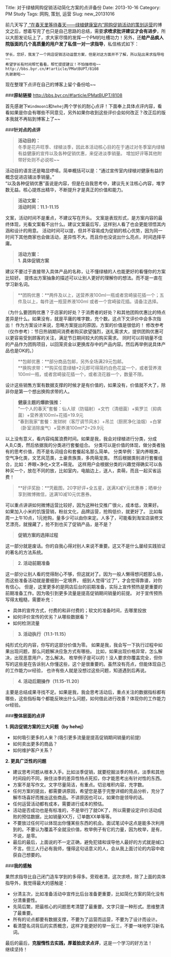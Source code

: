 Title: 对于绿植网购促销活动简化方案的点评备份
Date: 2013-10-16
Category: PM Study
Tags: 网购, 策划, 运营
Slug: new_20131016



前几天写了[ “在春天里等待春天——绿植健康室内”网购促销活动的策划运营](http://linliuzi.github.io/pages/2013/10/13/new_20131013.html)的博文之后，想着写完了也只是自己思路的总结，需要**求喷求批评建议才会有进步**，所以大胆发论坛上了，求大家尽情的发挥一个PM的吐槽功力！另外，还**给产品疯人院版面的几个高质量的用户发了私信一对一求指导**，私信格式如下：

	学长，您好，我发了一个网店促销活动运营方案，但是对这方面并不了解，所以贴出来求指导哈~~ 
	希望学长有时间帮忙看看，帮忙提提建议！不怕强喷哈~~ 
	http://bbs.byr.cn/#!article/PMatBUPT/8108 
	先谢谢啦~~ 

现在整理下点评在自己的博客上留个备份哈~~

###**原帖链接**
<http://bbs.byr.cn/#!article/PMatBUPT/8108>  

首先感谢下`Windmoon1`和`hehej`两个学长的耐心点评！下面奉上具体点评内容，看看如果是你会有哪些不同意见，另外如果你收到这些评价会如何改正？改正后的版本我就不再贴到博客上了~~  

###**针对点的点评**

>**活动目的：**  
冬季是花卉旺季、绿植淡季，因此本活动核心目的在于通过对冬季室内绿植有益健康的宣传以及各种促销优惠，来促进淡季销量。
增加好评等其他附带好处则不必说啦~~

活动目的语言还是略显啰嗦。简单概括可以是：“通过宣传室内绿植对健康有益的概念促进店铺淡季销量。”  
 “以及各种促销优惠”虽说是内容，但是在自我思考中，建议先关注核心内容，堆字数无益。核心提炼出精华，不断提升才是真正的价值和能力。

>**活动文案：**  
**活动时间：11.1-11.15**  

文案，活动时间不是重点，不建议写在开头。 
文案是表现形式，是方案内容的最终体现，光看文案看不出什么。建议文案最后写，这样别人看了也会更能领悟其内涵和设计的用意。 
活动时间可以提，但并不容易成为促销的核心优势，因为同一时间下其他商家也会做活动，差异性不大。而且你也没说出什么亮点，时间选择平庸。


>**活动方案：**  
**1.	具体促销方案**  

建议不要过于直接带入具体产品的名称，让不懂绿植的人也能更好的看懂你的方案比较好。
提炼出方案抽象的描述可以让别人更好的理解你的想法。而不是一直在学习新名词。

>**团购优惠：**两件及以上，送营养液100ml一瓶或者宫崎骏花插一个；五件及以上，每件送一瓶营养液100ml 或者一个宫崎骏花插。请备注选择。
	
（为什么要团购优惠？于店家的好处？于消费者的好处？和其他团购优惠比的特点差异是什么。如果没有，就是平庸的堆字数，充个数。这点下文评价中会多次指出！ 
作为方案设计来说，忽略方案提出的原因，方案的价值是很低的！ 
修改参考（仅作参考）：节日热销期间消费者购买欲望强烈，送礼需求大，提供团购优惠可以更容易受到顾客的关注，满足节日期间较大的购买需求。
同时可以将销量不佳的产品作为团购项目，以回笼资金以更换库存中的产品内容。然后再举例说具体产品也是OK的。） 

>**包邮优惠：**部分商品包邮，另外全场满29元包邮。  
**换购求带：**购买任意绿植+2元即可得简约白色花盆一个，或者营养液100ml一瓶，或者宫崎骏花插一个，或者浇花器一个，数量不限。

设计这些销售方案有数据支撑的时候才是有价值的，如果没有，价值就不大了，除非你是第一个想出换购求带的人。

>**健康主题的爆款强推：**  
   “一个人的春天”套餐：仙人球（防辐射）+文竹（清细菌）+紫罗兰（抑病菌）+营养液100ml+花插=19.9元  
   “春到我家”套餐：发财树（客厅调节风水）+吊兰（厨房净化油烟）+白掌（卧室消除废气）+营养液100ml*2=29.9元  

以上没有意义，看内容纯属浪费时间。如果是我，我会对绿植进行分类，分成A,B,C类，然后依据我的分类进行套餐组合。
分类可以是价值的体现，做分类者独有的思考价值，而不是名词组合和套餐起名那么简单。
分类举例：室内养眼类，空气净化类，文艺风范类，土豪贵族类，多肉萌宠类。
然后根据类别进行套餐组合，比如：养眼+净化+文艺+萌宠。
这样用户会根据分类的兴趣觉得确实可以各种买一个，放在不同的放，比如室内，电脑边上，送人，卖萌，而且一起买省运费！

>**好评奖励：**凭截图，20字好评+全五星，送满X减Y元优惠券；晒单分享到微博微信，送满10减10元优惠券。

可以重点讲讲如何微博运营比较好，因为这种社交推广很火，成本低，效果好。
如果加入小米的饥饿营销，粉丝文化，品牌运营，抢购低价，就更好了。
比如每周一上午10点，1元抢购，量多少可以由你来定。人多了，可能看到淘宝店装修文艺漂亮，就搜藏了，抢不到也买了促销产品，是不是？

>**促销方案的选择过程**  

这一部分就是废话。你的自我心得对别人来说不重要。这又不是什么屡经实践验证的著名的方法系统。

>**2.	活动前期准备**  

这一部分让别人看的觉得耐心不够，但这就对了。因为一般人懒得想问题那么些，而这些准备活动就是要细到一定境界，
细到人觉得“过了”，才会觉得靠谱，对你有信心。
但是，这里更多的是网店后台的前期准备，实际上宣传预热是更重要的前期准备工作。因为吸引到更多流量是提高促销期间销量的前提。 
对于宣传预热写得太粗糙，需要补充： 
* 具体的宣传方式，付费的和非付费的；软文的准备时间，去哪里投放 
* 如何评价宣传的优劣？从哪些数据看？ 
* 如何检测流量 

>**3.	活动执行（11.1-11.15）**  

纯形式化的内容，你写的这部分价值为零。
如果是我，我会写一下执行过程中如果出现问题，那么问题解决应急方式有哪些。
比如，如果出现价格异常，怎么解决，出现恶意用户，怎么解决。
枚举例子是可以的！没人要求你覆盖完全，但你写的这些是在告诉别人你懂这些，这个是很重要的。虽然没有亮点，但能体现自己的工作能力or经验，
也许有些人就是没想过这些问题，知道遇到后再说。

>**4.	活动后期操作（11.15-11.20）**  

主要是总结成果寻找不足。如果是我，我会思考活动后，重点关注的数据指标都有哪些，这些指标每个都能反映出什么问题，如何借此进行改善？体现你的工作能力or经验。


###**整体层面的点评**  

**1. 网店促销方案的三大问题（by  hehej）**

* 如何吸引更多的人来？(吸引更多流量是提高促销期间销量的前提) 
* 如何卖出更多的商品？ 
* 如何维护客户关系？ 

**2. 更具广泛性的问题**  

* 建议思考问题从根本入手。比如淡季促销，就要挖掘淡季的特点，淡季和其他时间段的不同，揪住淡季的差异性特点死扣，你才能思考出有针对性的东西。
* 方案不是写作文。文字尽量简洁，有重点。切忌堆积内容，充字数。 
* 任何方案的提出，都需要讲原因，希望您是基于完整详细的竞品分析，充分了解市场喜好而推出这些商品。不讲原因也可以，如果你是领导的话。
* 任何运营活动都有成本，需要进行成本的预估。
* 活动是否成功也是有标准的，不是举行了就OK了，所以需要设定评价活动成败的预估数据，比如销量XX万，订单数XX单等等。
* 不要放过任何可以体现出你懂某些东西的机会。面试笔试中这点是能多次利用到的。不要认为覆盖不全就没价值，枚举例子有它的力量，因为枚举，是有，不说，是零。
* 最后的最后，上面说的不一定正确，避免犯错和误导他人最好的方式就是缄口不言。但三人行必有我师，懂得这句话意义的人，会从我上面讨论的内容中收获自己想要的。

###**我的感触**

果然求指导比自己闭门造车学到的多得多。旁观者清，这次求喷，除了上面的具体指导外，我觉得最大的感触是：

* 分清主次，比如准备活动中宣传比后台准备更重要，比如简化方案的简化没有分清重要性。
* 先简后繁，把最核心的问题思考清楚了最重要。文字只是一种形式。思维整清了最重要。
* 所有的论点都要有数据支撑，不要为了运营而运营，不要为了设计而设计。
* 看清楚名词背后的实质概念，这样才能更好的举一反三，不要一味地学习新名词。

最后的最后，**克服惰性去实践，厚着脸皮求点评**，这是一个学习的好方法！  
继续坚持！